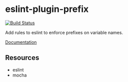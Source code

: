 eslint-plugin-prefix
====================

[![Build Status](https://travis-ci.org/m-hall/eslint-plugin-prefix.svg?branch=master)](https://travis-ci.org/m-hall/eslint-plugin-prefix)

Add rules to eslint to enforce prefixes on variable names.

[Documentation](docs/index.md)

Resources
---------
- eslint
- mocha

